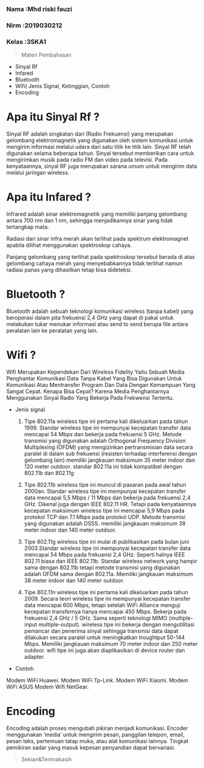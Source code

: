 ### Nama  :Mhd riski fauzi ###
### Nirm   :2019030212 ###
### Kelas :3SKA1 ###

> Materi Pembahasan

 - Sinyal Rf
 - Infared
 - Bluetooth
 - Wifi( Jenis Signal, Ketinggian, Contoh
 - Encoding

 # Apa itu Sinyal Rf ?

 Sinyal RF adalah singkatan dari (Radio Frekuensi) yang merupakan gelombang elektromagnetik yang digunakan oleh sistem komunikasi untuk mengirim informasi melalui udara dari satu titik ke titik lain. Sinyal RF telah digunakan selama beberapa tahun. Sinyal tersebut memberikan cara untuk mengirimkan musik pada radio FM dan video pada televisi. Pada kenyataannya, sinyal RF juga merupakan sarana umum untuk mengirim data melalui jaringan wireless.

 # Apa itu Infared ?

 Infrared adalah sinar elektromagnetik yang memiliki panjang gelombang antara 700 nm dan 1 nm, sehingga menjadikannya sinar yang tidak tertangkap mata.

Radiasi dari sinar infra merah akan terlihat pada spektrum elektromagnet apabila dilihat menggunakan spektroskop cahaya.

Panjang gelombang yang terlihat pada spektroskop tersebut berada di atas gelombang cahaya merah yang menyebabkannya tidak terlihat namun radiasi panas yang dihasilkan tetap bisa dideteksi.

 # Bluetooth ?

 Bluetooth adalah sebuah teknologi komunikasi wireless (tanpa kabel) yang beroperasi dalam pita frekuensi 2,4 GHz yang dapat di pakai untuk melakukan tukar menukar informasi atau send to send berupa file antara peralatan lain ke peralatan yang lain. 

 # Wifi ? 

 Wifi Merupakan Kependekan Dari Wireless Fidelity Yaitu Sebuah Media Penghantar Komunikasi Data Tanpa Kabel Yang Bisa Digunakan Untuk Komunikasi Atau Mentransfer Program Dan Data Dengan Kemampuan Yang Sangat Cepat. Kenapa Bisa Cepat? Karena Media Penghantarnya Menggunakan Sinyal Radio Yang Bekerja Pada Frekwensi Tertentu.
 
 - Jenis signal
  
   1. Tipe 802.11a 
wireless tipe ini pertama kali dikeluarkan pada tahun 1999. Standar wireless tipe ini mempunyai kecepatan transfer data mencapai 54 Mbps dan bekerja pada frekuensi 5 GHz.
Metode transmisi yang digunakan adalah Orthogonal Frequency Division Multiplexing (OFDM)
yang mengizinkan pertransmisian data secara paralel di dalam sub frekuensi (resisten terhadap interferensi dengan gelombang lain) memiliki jangkauan maksimum 35 meter indoor dan 120 meter outdoor. standar 802.11a ini tidak kompatibel dengan 802.11b dan 802.11g

   2. Tipe 802.11b 
wireless tipe ini muncul di pasaran pada awal tahun 2000an. Standar wireless tipe ini mempunyai kecepatan transfer data mencapai 5,5 Mbps / 11 Mbps dan bekerja pada
frekuensi 2,4 GHz. Dikenal juga dengan IEEE 802.11 HR. Tetapi pada kenyataannya kecepatan maksimum wireless tipe ini mencapai 5,9 Mbps pada protokol TCP  dan 7.1 Mbps pada protokol UDP. Metode transmisi yang digunakan adalah DSSS. memiliki jangkauan maksimum 38 meter indoor dan 140 meter outdoor.
   3. Tipe 802.11g
 wireless tipe ini mulai di publikasikan pada bulan juni 2003.Standar wireless tipe ini mempunyai kecepatan transfer data mencapai 54 Mbps pada frekuensi 2,4 GHz. Seperti halnya IEEE 802.11 biasa dan IEEE 802.11b. Standar wireless network yang hampir sama dengan 802.11b tetapi metode transmisi yang digunakan adalah OFDM sama dengan 802.11a. Memiliki jangkauan maksimum 38 meter indoor dan 140 meter outdoor.

   4. Tipe 802.11n
wireless tipe ini pertama kali dikeluarkan pada tahun 2009. Secara teori wireless tipe ini mempunyai kecepatan transfer data mencapai 600 Mbps, tetapi setelah WiFi Alliance menguji kecepatan transfernya hanya mencapai 450 Mbps. Bekerja pada frekuensi 2,4 GHz / 5 GHz.
Sama seperti teknologi MIMO (multiple-input multiple-output). wireless tipe ini bekerja dengan mengutilitasi pemancar dan penerima sinyal sehingga transmisi data dapat dilakukan secara paralel untuk meningkatkan troughtput 50-144 Mbps. Memiliki jangkauan maksimum 70 meter indoor dan 250 meter outdoor. wifi tipe ini juga akan diaplikasikan di device router dan adapter.
 
 - Contoh
  
  Modem WiFi Huawei.
  Modem WiFi Tp-Link.
  Modem WiFi Xiaomi.
  Modem WiFi ASUS
  Modem Wifi NetGear.

 # Encoding

 Encoding adalah proses mengubah pikiran menjadi komunikasi. Encoder menggunakan ‘media’ untuk mengirim pesan, panggilan telepon, email, pesan teks, pertemuan tatap muka, atau alat komunikasi lainnya. Tingkat pemikiran sadar yang masuk kepesan penyandian dapat bervariasi.



 > Sekian&Terimakasih
  

